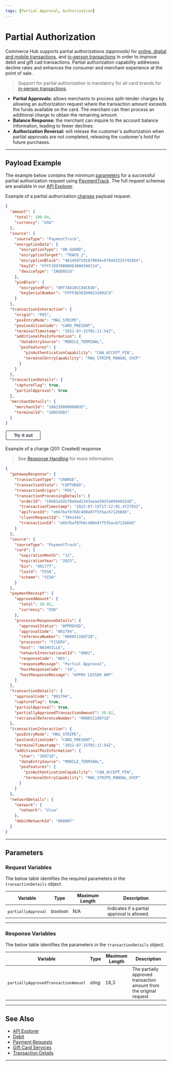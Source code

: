 ```yaml
---
tags: [Partial Approval, Authorization]
---
```


# Partial Authorization

Commerce Hub supports partial authorizations *(approvals)* for [online, digital and mobile transactions](?path=docs/Getting-Started/Getting-Started-Online.md), and [in-person transactions](?path=docs/Getting-Started/Getting-Started-InPerson.md) in order to improve debit and gift cad transactions. Partial authorization capability addresses decline rates and enhances the consumer and merchant experience at the point of sale.

<!-- theme: warning -->
> Support for partial authorization is mandatory for all card brands for [in-person transactions](?path=docs/Getting-Started/Getting-Started-InPerson.md).

- **Partial Approvals:** allows merchants to process split-tender charges by allowing an authorization request where the transaction amount exceeds the funds available on the card. The merchant can then process an additional charge to obtain the remaining amount.
- **Balance Response:** the merchant can inquire to the account balance information, leading to fewer declines.
- **Authorization Reversal:** will release the customer's authorization when partial approvals are not completed, releasing the customer's hold for future purchases.

---

## Payload Example

The example below contains the minimum [parameters](#parameters) for a successful partial authorization request using [PaymentTrack](?path=docs/In-Person/Encrypted-Payments/Track.md). The full request schemas are available in our [API Explorer](../api/?type=post&path=/payments/v1/charges).

<!--
type: tab
titles: Request, Response
-->

Example of a partial authorization [charges](?path=docs/Resources/API-Documents/Payments/Charges.md) payload request.

```json
{
  "amount": {
    "total": 100.04,
    "currency": "USD"
  },
  "source": {
    "sourceType": "PaymentTrack",
    "encryptionData": {
      "encryptionType": "ON_GUARD",
      "encryptionTarget": "TRACK_2",
      "encryptionBlock": "4614507291879694=078443325742854",
      "keyId": "FFFF109700000E4000340114",
      "deviceType": "INGENICO"
    },
    "pinBlock": {
      "encryptedPin": "0FF7A610CC84CE40",
      "keySerialNumber": "FFFF3D3D3D00232002C9"
    }
  },
  "transactionInteraction": {
    "origin": "POS",
    "posEntryMode": "MAG_STRIPE",
    "posConditionCode": "CARD_PRESENT",
    "terminalTimestamp": "2022-07-15T01:11:54Z",
    "additionalPosInformation": {
      "dataEntrySource": "MOBILE_TERMINAL",
      "posFeatures": {
        "pinAuthenticationCapability": "CAN_ACCEPT_PIN",
        "terminalEntryCapability": "MAG_STRIPE_MANUAL_CHIP"
      }
    }
  },
  "transactionDetails": {
    "captureFlag": true,
    "partialApproval": true
  },
  "merchantDetails": {
    "merchantId": "100239000000035",
    "terminalId": "10055001"
  }
}
```

[![Try it out](../../../../assets/images/button.png)](../api/?type=post&path=/payments/v1/charges)

<!--
type: tab
-->

Example of a charge (201: Created) response

<!-- theme: info -->
> See [Response Handling](?path=docs/Resources/Guides/Response-Codes/Response-Handling.md) for more information.

```json
{
  "gatewayResponse": {
    "transactionType": "CHARGE",
    "transactionState": "CAPTURED",
    "transactionOrigin": "POS",
    "transactionProcessingDetails": {
      "orderId": "CHG01ed2b70e0ad2343eeaa59d7e0994032dd",
      "transactionTimestamp": "2022-07-15T17:12:01.472705Z",
      "apiTraceId": "e6b7baf87b8c400e87f5fbac6712b8dd",
      "clientRequestId": "7841441",
      "transactionId": "e6b7baf87b8c400e87f5fbac6712b8dd"
    }
  },
  "source": {
    "sourceType": "PaymentTrack",
    "card": {
      "expirationMonth": "12",
      "expirationYear": "2025",
      "bin": "401777",
      "last4": "5556",
      "scheme": "VISA"
    }
  },
  "paymentReceipt": {
    "approvedAmount": {
      "total": 50.02,
      "currency": "USD"
    },
    "processorResponseDetails": {
      "approvalStatus": "APPROVED",
      "approvalCode": "001794",
      "referenceNumber": "000051169718",
      "processor": "FISERV",
      "host": "NASHVILLE",
      "networkInternationalId": "0001",
      "responseCode": "001",
      "responseMessage": "Partial Approval",
      "hostResponseCode": "10",
      "hostResponseMessage": "APPRV LESSER AMT"
    }
  },
  "transactionDetails": {
    "approvalCode": "001794",
    "captureFlag": true,
    "partialApproval": true,
    "partiallyApprovedTransactionAmount": 50.02,
    "retrievalReferenceNumber": "000051169718"
  },
  "transactionInteraction": {
    "posEntryMode": "MAG_STRIPE",
    "posConditionCode": "CARD_PRESENT",
    "terminalTimestamp": "2022-07-15T01:11:54Z",
    "additionalPosInformation": {
      "stan": "169718",
      "dataEntrySource": "MOBILE_TERMINAL",
      "posFeatures": {
        "pinAuthenticationCapability": "CAN_ACCEPT_PIN",
        "terminalEntryCapability": "MAG_STRIPE_MANUAL_CHIP"
      }
    }
  },
  "networkDetails": {
    "network": {
      "network": "Visa"
    },
    "debitNetworkId": "060007"
  }
}
```

<!-- type: tab-end -->

---

## Parameters

### Request Variables

<!--
type: tab
titles: transactionDetails
-->

The below table identifies the required parameters in the `transactionDetails` object.

| Variable | Type | Maximum Length | Description |
| -------- | -- | -------------| --------- |
| `partiallyApproval` | *boolean* | N/A | Indicates if a partial approval is allowed.|

<!-- type: tab-end -->

---

### Response Variables

<!--
type: tab
titles: transactionDetails
-->

The below table identifies the parameters in the `transactionDetails` object.

| Variable | Type | Maximum Length | Description |
| -------- | -- | -------------| --------- |
| `partiallyApprovedTransactionAmount` | *sting* | 18,3 | The partially approved transaction amount from the original request |

<!-- type: tab-end -->

---

## See Also

- [API Explorer](../api/?type=post&path=/payments/v1/charges)
- [Debit](?path=docs/In-Person/Debit/Smart-Routing.md)
- [Payment Requests](?path=docs/Resources/API-Documents/Payments/Payments.md)
- [Gift Card Services](?path=docs/Resources/Guides/Payment-Sources/Gift-Card.md)
- [Transaction Details](?path=docs/Resources/Master-Data/Transaction-Details.md)

---
